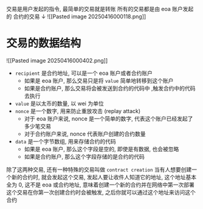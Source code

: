 交易是用户发起的指令, 最简单的交易就是转账
所有的交易都是由 eoa 账户发起的
合约的交易 $\downarrow$
![[Pasted image 20250416000118.png]]
# 交易的数据结构
![[Pasted image 20250416000402.png]]
-  `recipient` 是合约地址, 可以是一个 eoa 账户或者合约账户 
	- 如果是 eoa 账户, 那么交易只是将 `value` 简单地转移到这个账户
	- 如果是合约账户, 那么交易将会被发送到合约的代码中 ,触发合约中的代码去执行 
- `value` 是以太币的数量, 以 wei 为单位 
- `nonce` 是一个数字, 用来防止重放攻击 (replay attack) 
	- 对于 eoa 账户来说, nonce 是一个简单的数字, 代表这个账户已经发起了多少笔交易
	- 对于合约账户来说, nonce 代表账户创建的合约数量
- `data` 是一个字节数组, 用来存储合约的代码
	- 如果是 eoa 账户, 那么这个字段是空的, 即使是有数据, 也会被忽略
	- 如果是合约账户, 那么这个字段存储的是合约的代码

除了这两种交易, 还有一种特殊的交易叫做 `contract creation`
当有人想要创建一个新的合约时, 就会发起这个交易, 发起人要让收件人知道它的地址, 这个地址基本全为 0, 这不是 eoa 或合约地址, 意味着创建一个新的合约并在网络中第一次部署
这个交易在你第一次创建合约时会被触发, 之后你就可以通过这个地址来访问这个合约 
